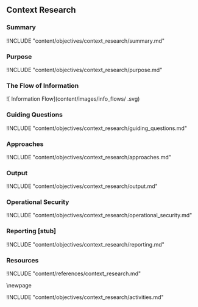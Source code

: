 ## Context Research

### Summary

!INCLUDE "content/objectives/context_research/summary.md"

### Purpose

!INCLUDE "content/objectives/context_research/purpose.md"

### The Flow of Information
![ Information Flow](content/images/info_flows/ .svg)

### Guiding Questions

!INCLUDE "content/objectives/context_research/guiding_questions.md"

### Approaches

!INCLUDE "content/objectives/context_research/approaches.md"

### Output

!INCLUDE "content/objectives/context_research/output.md"

### Operational Security

!INCLUDE "content/objectives/context_research/operational_security.md"

### Reporting [stub]

!INCLUDE "content/objectives/context_research/reporting.md"

### Resources

!INCLUDE "content/references/context_research.md"

\newpage


!INCLUDE "content/objectives/context_research/activities.md"

